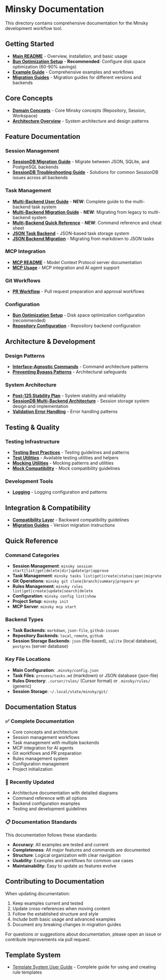 # Minsky Documentation

This directory contains comprehensive documentation for the Minsky development workflow tool.

## Getting Started

- [**Main README**](../README.md) - Overview, installation, and basic usage
- [**Bun Optimization Setup**](./bun-optimization-setup.md) - **Recommended**: Configure disk space optimization (60-90% savings)
- [**Example Guide**](./EXAMPLE_GUIDE.md) - Comprehensive examples and workflows
- [**Migration Guides**](./MIGRATION_GUIDES.md) - Migration guides for different versions and backends

## Core Concepts

- [**Domain Concepts**](../src/domain/concepts.md) - Core Minsky concepts (Repository, Session, Workspace)
- [**Architecture Overview**](../README.md#architecture) - System architecture and design patterns

## Feature Documentation

### Session Management

- [**SessionDB Migration Guide**](./sessiondb-migration-guide.md) - Migrate between JSON, SQLite, and PostgreSQL backends
- [**SessionDB Troubleshooting Guide**](./sessiondb-troubleshooting.md) - Solutions for common SessionDB issues across all backends

### Task Management

- [**Multi-Backend User Guide**](./multi-backend-user-guide.md) - **NEW**: Complete guide to the multi-backend task system
- [**Multi-Backend Migration Guide**](./migration-guide.md) - **NEW**: Migrating from legacy to multi-backend system
- [**Multi-Backend Quick Reference**](./multi-backend-quick-reference.md) - **NEW**: Command reference and cheat sheet
- [**JSON Task Backend**](./JSON-TASK-BACKEND.md) - JSON-based task storage system
- [**JSON Backend Migration**](./JSON-TASK-BACKEND-MIGRATION.md) - Migrating from markdown to JSON tasks

### MCP Integration

- [**MCP README**](../README-MCP.md) - Model Context Protocol server documentation
- [**MCP Usage**](../README.md#mcp-model-context-protocol-support) - MCP integration and AI agent support

### Git Workflows

- [**PR Workflow**](./pr-workflow.md) - Pull request preparation and approval workflows

### Configuration

- [**Bun Optimization Setup**](./bun-optimization-setup.md) - Disk space optimization configuration (recommended)
- [**Repository Configuration**](./repository-configuration.md) - Repository backend configuration

## Architecture & Development

### Design Patterns

- [**Interface-Agnostic Commands**](./architecture/interface-agnostic-commands.md) - Command architecture patterns
- [**Preventing Bypass Patterns**](./architecture/preventing-bypass-patterns.md) - Architectural safeguards

### System Architecture

- [**Post-125 Stability Plan**](./architecture/post-125-stability-plan.md) - System stability and reliability
- [**SessionDB Multi-Backend Architecture**](./architecture/sessiondb-multi-backend-architecture.md) - Session storage system design and implementation
- [**Validation Error Handling**](./architecture/validation-error-handling.md) - Error handling patterns

## Testing & Quality

### Testing Infrastructure

- [**Testing Best Practices**](./TESTING_BEST_PRACTICES.md) - Testing guidelines and patterns
- [**Test Utilities**](./TEST_UTILITIES.md) - Available testing utilities and helpers
- [**Mocking Utilities**](./MOCKING_UTILITIES.md) - Mocking patterns and utilities
- [**Mock Compatibility**](./testing/mock-compatibility.md) - Mock compatibility guidelines

### Development Tools

- [**Logging**](./logging.md) - Logging configuration and patterns

## Integration & Compatibility

- [**Compatibility Layer**](./COMPATIBILITY_LAYER.md) - Backward compatibility guidelines
- [**Migration Guides**](./MIGRATION_GUIDES.md) - Version migration instructions

## Quick Reference

### Command Categories

- **Session Management**: `minsky session start|list|get|delete|dir|update|pr|approve`
- **Task Management**: `minsky tasks list|get|create|status|spec|migrate`
- **Git Operations**: `minsky git clone|branch|summary|prepare-pr`
- **Rules Management**: `minsky rules list|get|create|update|search|delete`
- **Configuration**: `minsky config list|show`
- **Project Setup**: `minsky init`
- **MCP Server**: `minsky mcp start`

### Backend Types

- **Task Backends**: `markdown`, `json-file`, `github-issues`
- **Repository Backends**: `local`, `remote`, `github`
- **Session Storage Backends**: `json` (file-based), `sqlite` (local database), `postgres` (server database)

### Key File Locations

- **Main Configuration**: `.minsky/config.json`
- **Task Files**: `process/tasks.md` (markdown) or JSON database (json-file)
- **Rules Directory**: `.cursor/rules/` (Cursor format) or `.minsky/rules/` (generic)
- **Session Storage**: `~/.local/state/minsky/git/`

## Documentation Status

### ✅ Complete Documentation

- Core concepts and architecture
- Session management workflows
- Task management with multiple backends
- MCP integration for AI agents
- Git workflows and PR preparation
- Rules management system
- Configuration management
- Project initialization

### 🔄 Recently Updated

- Architecture documentation with detailed diagrams
- Command reference with all options
- Backend configuration examples
- Testing and development guidelines

### 📋 Documentation Standards

This documentation follows these standards:

- **Accuracy**: All examples are tested and current
- **Completeness**: All major features and commands are documented
- **Structure**: Logical organization with clear navigation
- **Usability**: Examples and workflows for common use cases
- **Maintainability**: Easy to update as features evolve

## Contributing to Documentation

When updating documentation:

1. Keep examples current and tested
2. Update cross-references when moving content
3. Follow the established structure and style
4. Include both basic usage and advanced examples
5. Document any breaking changes in migration guides

For questions or suggestions about documentation, please open an issue or contribute improvements via pull request.

## Template System

- [Template System User Guide](rules/template-system-guide.md) - Complete guide for using and creating rule templates
